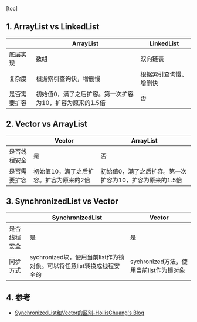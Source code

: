 [toc]

 

## 1. ArrayList vs LinkedList


|             |                      ArrayList                       |      LinkedList      |
| ----------- | ---------------------------------------------------- | -------------------- |
| 底层实现     | 数组                                                 | 双向链表              |
| 复杂度       | 根据索引查询快，增删慢                                 | 根据索引查询慢、增删快 |
| 是否需要扩容 | 初始值0，满了之后扩容。第一次扩容为10，扩容为原来的1.5倍 | 否                   |



## 2. Vector vs ArrayList

|             |                                      Vector                                      |                      ArrayList                       |
| ----------- | -------------------------------------------------------------------------------- | ---------------------------------------------------- |
| 是否线程安全 | 是                                                                               | 否                                                   |
| 是否需要扩容 | 初始值10，满了之后扩容。扩容为原来的2倍 | 初始值0，满了之后扩容。第一次扩容为10，扩容为原来的1.5倍 |



## 3. SynchronizedList vs Vector

|             |                         SynchronizedList                          |                Vector                 |
| ----------- | ----------------------------------------------------------------- | ------------------------------------- |
| 是否线程安全 | 是                                                                | 是                                    |
| 同步方式     | sychronized块，使用当前list作为锁对象。可以将任意list转换成线程安全的 | sychronized方法，使用当前list作为锁对象 |



## 4. 参考
- [SynchronizedList和Vector的区别\-HollisChuang's Blog](https://www.hollischuang.com/archives/498)
